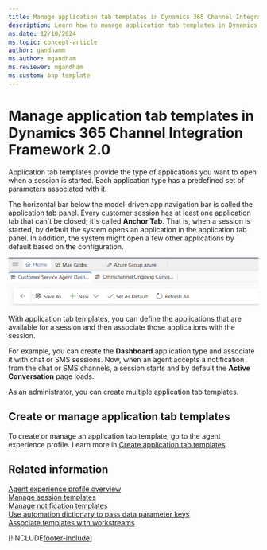 ```yaml
---
title: Manage application tab templates in Dynamics 365 Channel Integration Framework 2.0 
description: Learn how to manage application tab templates in Dynamics 365 Channel Integration Framework 2.0.
ms.date: 12/10/2024
ms.topic: concept-article
author: gandhamm
ms.author: mgandham
ms.reviewer: mgandham
ms.custom: bap-template 
---
```


# Manage application tab templates in Dynamics 365 Channel Integration Framework 2.0

Application tab templates provide the type of applications you want to open when a session is started. Each application type has a predefined set of parameters associated with it.

The horizontal bar below the model-driven app navigation bar is called the application tab panel. Every customer session has at least one application tab that can't be closed; it's called **Anchor Tab**. That is, when a session is started, by default the system opens an application in the application tab panel. In addition, the system might open a few other applications by default based on the configuration. 

![Application tab panel.](../../media/app-tab.png "Application tab panel")  

With application tab templates, you can define the applications that are available for a session and then associate those applications with the session. 

For example, you can create the **Dashboard** application type and associate it with chat or SMS sessions. Now, when an agent accepts a notification from the chat or SMS channels, a session starts and by default the **Active Conversation** page loads.

As an administrator, you can create multiple application tab templates.

## Create or manage application tab templates

To create or manage an application tab template, go to the agent experience profile. Learn more in [Create application tab templates](../../../customer-service/administer/application-tab-templates.md#create-application-tab-templates).

## Related information

[Agent experience profile overview](../../../customer-service/administer/overview.md)  
[Manage session templates](session-templates-cif.md)   
[Manage notification templates](notification-templates-cif.md)   
[Use automation dictionary to pass data parameter keys](automation-dictionary-keys-cif.md)  
[Associate templates with workstreams](associate-templates-cif.md)    


[!INCLUDE[footer-include](../../../includes/footer-banner.md)]
